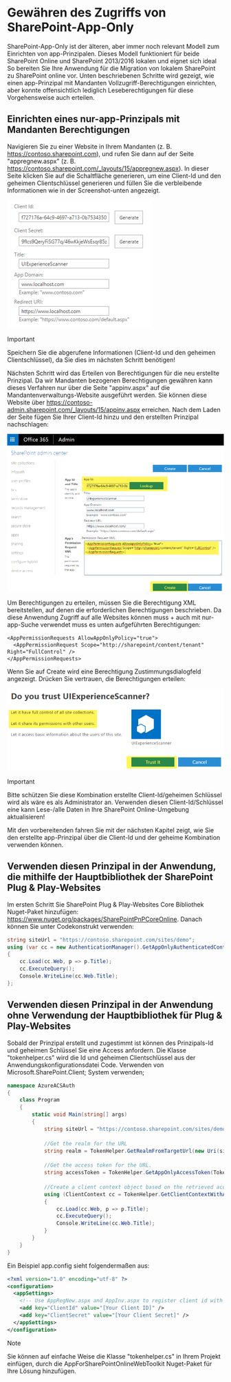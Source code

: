 # <a name="granting-access-using-sharepoint-app-only"></a>Gewähren des Zugriffs von SharePoint-App-Only
SharePoint-App-Only ist der älteren, aber immer noch relevant Modell zum Einrichten von app-Prinzipalen. Dieses Modell funktioniert für beide SharePoint Online und SharePoint 2013/2016 lokalen und eignet sich ideal So bereiten Sie Ihre Anwendung für die Migration von lokalem SharePoint zu SharePoint online vor. Unten beschriebenen Schritte wird gezeigt, wie einen app-Prinzipal mit Mandanten Vollzugriff-Berechtigungen einrichten, aber konnte offensichtlich lediglich Leseberechtigungen für diese Vorgehensweise auch erteilen.

## <a name="setting-up-an-app-only-principal-with-tenant-permissions"></a>Einrichten eines nur-app-Prinzipals mit Mandanten Berechtigungen
Navigieren Sie zu einer Website in Ihrem Mandanten (z. B. https://contoso.sharepoint.com), und rufen Sie dann auf der Seite "appregnew.aspx" (z. B. https://contoso.sharepoint.com/_layouts/15/appregnew.aspx). In dieser Seite klicken Sie auf die Schaltfläche generieren, um eine Client-Id und den geheimen Clientschlüssel generieren und füllen Sie die verbleibende Informationen wie in der Screenshot-unten angezeigt.

![mit "appregnew.aspx"](media/apponly/sharepointapponly1.png)

> [!IMPORTANT]
> Speichern Sie die abgerufene Informationen (Client-Id und den geheimen Clientschlüssel), da Sie dies im nächsten Schritt benötigen!

Nächsten Schritt wird das Erteilen von Berechtigungen für die neu erstellte Prinzipal. Da wir Mandanten bezogenen Berechtigungen gewähren kann dieses Verfahren nur über die Seite "appinv.aspx" auf die Mandantenverwaltungs-Website ausgeführt werden. Sie können diese Website über https://contoso-admin.sharepoint.com/_layouts/15/appinv.aspx erreichen. Nach dem Laden der Seite fügen Sie Ihrer Client-Id hinzu und den erstellten Prinzipal nachschlagen:

![mit "appregnew.aspx"](media/apponly/sharepointapponly2.png)

Um Berechtigungen zu erteilen, müssen Sie die Berechtigung XML bereitstellen, auf denen die erforderlichen Berechtigungen beschrieben. Da diese Anwendung Zugriff auf alle Websites können muss + auch mit nur-app-Suche verwendet muss es unten aufgeführten Berechtigungen:

```
<AppPermissionRequests AllowAppOnlyPolicy="true">
  <AppPermissionRequest Scope="http://sharepoint/content/tenant" Right="FullControl" />
</AppPermissionRequests>
```

Wenn Sie auf Create wird eine Berechtigung Zustimmungsdialogfeld angezeigt. Drücken Sie vertrauen, die Berechtigungen erteilen:

![mit "appregnew.aspx"](media/apponly/sharepointapponly3.png)

> [!IMPORTANT]
> Bitte schützen Sie diese Kombination erstellte Client-Id/geheimen Schlüssel wird als wäre es als Administrator an. Verwenden diesen Client-Id/Schlüssel eine kann Lese-/alle Daten in Ihre SharePoint Online-Umgebung aktualisieren!

Mit den vorbereitenden fahren Sie mit der nächsten Kapitel zeigt, wie Sie den erstellte app-Prinzipal über die Client-Id und der geheime Kombination verwenden können.

## <a name="using-this-principal-in-your-application-using-the-sharepoint-pnp-sites-core-library"></a>Verwenden diesen Prinzipal in der Anwendung, die mithilfe der Hauptbibliothek der SharePoint Plug & Play-Websites
Im ersten Schritt Sie SharePoint Plug & Play-Websites Core Bibliothek Nuget-Paket hinzufügen: https://www.nuget.org/packages/SharePointPnPCoreOnline. Danach können Sie unter Codekonstrukt verwenden:

```C#
string siteUrl = "https://contoso.sharepoint.com/sites/demo";
using (var cc = new AuthenticationManager().GetAppOnlyAuthenticatedContext(siteUrl, "[Your Client ID]", "[Your Client Secret]"))
{
    cc.Load(cc.Web, p => p.Title);
    cc.ExecuteQuery();
    Console.WriteLine(cc.Web.Title);
};
```

## <a name="using-this-principal-in-your-application-without-using-the-pnp-sites-core-library"></a>Verwenden diesen Prinzipal in der Anwendung ohne Verwendung der Hauptbibliothek für Plug & Play-Websites
Sobald der Prinzipal erstellt und zugestimmt ist können des Prinzipals-Id und geheimen Schlüssel Sie eine Access anfordern. Die Klasse "tokenhelper.cs" wird die Id und geheimen Clientschlüssel aus der Anwendungskonfigurationsdatei Code.
Verwenden von Microsoft.SharePoint.Client; System verwenden;

```C#
namespace AzureACSAuth
{
    class Program
    {
        static void Main(string[] args)
        {
            string siteUrl = "https://contoso.sharepoint.com/sites/demo";

            //Get the realm for the URL
            string realm = TokenHelper.GetRealmFromTargetUrl(new Uri(siteUrl));

            //Get the access token for the URL.  
            string accessToken = TokenHelper.GetAppOnlyAccessToken(TokenHelper.SharePointPrincipal, new Uri(siteUrl).Authority, realm).AccessToken;

            //Create a client context object based on the retrieved access token
            using (ClientContext cc = TokenHelper.GetClientContextWithAccessToken(siteUrl, accessToken))
            {
                cc.Load(cc.Web, p => p.Title);
                cc.ExecuteQuery();
                Console.WriteLine(cc.Web.Title);
            }
        }
    }
}
```

Ein Beispiel app.config sieht folgendermaßen aus:

```XML
<?xml version="1.0" encoding="utf-8" ?>
<configuration>
  <appSettings>
    <!-- Use AppRegNew.aspx and AppInv.aspx to register client id with secret -->
    <add key="ClientId" value="[Your Client ID]" />
    <add key="ClientSecret" value="[Your Client Secret]" />
  </appSettings>
</configuration>
```

> [!NOTE]
> Sie können auf einfache Weise die Klasse "tokenhelper.cs" in Ihrem Projekt einfügen, durch die AppForSharePointOnlineWebToolkit Nuget-Paket für Ihre Lösung hinzufügen.

